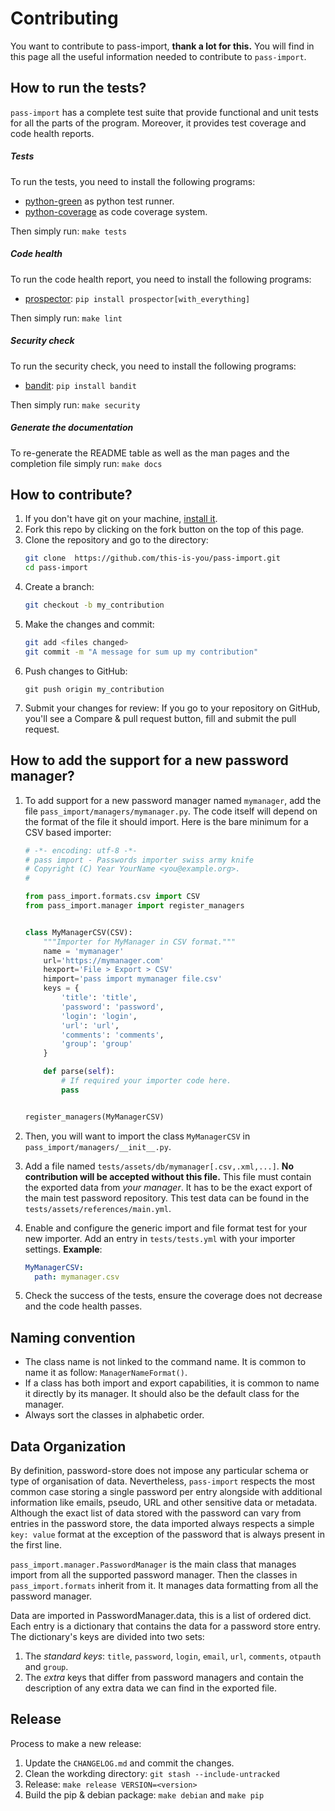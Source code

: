 # Contributing

You want to contribute to pass-import, **thank a lot for this.** You will find
in this page all the useful information needed to contribute to `pass-import`.


## How to run the tests?

`pass-import` has a complete test suite that provide functional and unit tests
for all the parts of the program. Moreover, it provides test coverage and code
health reports.

##### Tests
To run the tests, you need to install the following programs:
* [python-green] as python test runner.
* [python-coverage] as code coverage system.

Then simply run: `make tests`

##### Code health
To run the code health report, you need to install the following programs:
* [prospector]: `pip install prospector[with_everything]`

Then simply run: `make lint`

##### Security check
To run the security check, you need to install the following programs:
* [bandit]: `pip install bandit`

Then simply run: `make security`

##### Generate the documentation
To re-generate the README table as well as the man pages and the completion
file simply run: `make docs`


## How to contribute?

1. If you don't have git on your machine, [install it][git].
2. Fork this repo by clicking on the fork button on the top of this page.
3. Clone the repository and go to the directory:
    ```sh
    git clone  https://github.com/this-is-you/pass-import.git
    cd pass-import
    ```
4. Create a branch:
    ```sh
    git checkout -b my_contribution
    ```
5. Make the changes and commit:
    ```sh
    git add <files changed>
    git commit -m "A message for sum up my contribution"
    ```
6. Push changes to GitHub:
    ```
    git push origin my_contribution
    ```
7. Submit your changes for review: If you go to your repository on GitHub,
   you'll see a Compare & pull request button, fill and submit the pull request.


##  How to add the support for a new password manager?

1. To add support for a new password manager named `mymanager`, add the file
   `pass_import/managers/mymanager.py`. The code itself will depend on the
   format of the file it should import. Here is the bare minimum for a CSV based
   importer:

    ```python
    # -*- encoding: utf-8 -*-
    # pass import - Passwords importer swiss army knife
    # Copyright (C) Year YourName <you@example.org>.
    #

    from pass_import.formats.csv import CSV
    from pass_import.manager import register_managers


    class MyManagerCSV(CSV):
        """Importer for MyManager in CSV format."""
        name = 'mymanager'
        url='https://mymanager.com'
        hexport='File > Export > CSV'
        himport='pass import mymanager file.csv'
        keys = {
            'title': 'title',
            'password': 'password',
            'login': 'login',
            'url': 'url',
            'comments': 'comments',
            'group': 'group'
        }

        def parse(self):
            # If required your importer code here.
            pass


    register_managers(MyManagerCSV)
    ```

2. Then, you will want to import the class `MyManagerCSV` in `pass_import/managers/__init__.py`.

3. Add a file named `tests/assets/db/mymanager[.csv,.xml,...]`. **No
   contribution will be accepted without this file.** This file must contain the
   exported data from *your manager*. It has to be the exact export of the main
   test password repository. This test data can be found in the
   `tests/assets/references/main.yml`.

4. Enable and configure the generic import and file format test for your new
   importer. Add an entry in ``tests/tests.yml`` with your importer settings.
   **Example**:
    ```yaml
    MyManagerCSV:
      path: mymanager.csv
    ```

5. Check the success of the tests, ensure the coverage does not decrease and the
   code health passes.

## Naming convention

- The class name is not linked to the command name. It is common to name it as
  follow: ``ManagerNameFormat()``.
- If a class has both import and export capabilities, it is common to name it
  directly by its manager. It should also be the default class for the manager.
- Always sort the classes in alphabetic order.


## Data Organization

By definition, password-store does not impose any particular schema or type of
organisation of data. Nevertheless, `pass-import` respects the most common case
storing a single password per entry alongside with additional information like
emails, pseudo, URL and other sensitive data or metadata. Although the exact
list of data stored with the password can vary from entries in the password
store, the data imported always respects a simple `key: value` format at the
exception of the password that is always present in the first line.

`pass_import.manager.PasswordManager` is the main class that manages import
from all the supported password manager. Then the classes in
`pass_import.formats` inherit from it. It manages data formatting from all the
password manager.

Data are imported in PasswordManager.data, this is a list of ordered dict. Each
entry is a dictionary that contains the data for a password store entry. The
dictionary's keys are divided into two sets:

1. The *standard keys*: `title`, `password`, `login`, `email`, `url`, `comments`,
`otpauth` and `group`.
2. The *extra* keys that differ from password managers and contain the
description of any extra data we can find in the exported file.


## Release

Process to make a new release:
1. Update the `CHANGELOG.md` and commit the changes.
2. Clean the workding directory: `git stash --include-untracked`
3. Release: `make release VERSION=<version>`
4. Build the pip & debian package: `make debian` and `make pip`


[python-green]: https://github.com/CleanCut/green
[python-coverage]: http://nedbatchelder.com/code/coverage/
[prospector]: https://github.com/PyCQA/prospector
[bandit]: https://github.com/PyCQA/bandit
[git]: https://help.github.com/articles/set-up-git/

